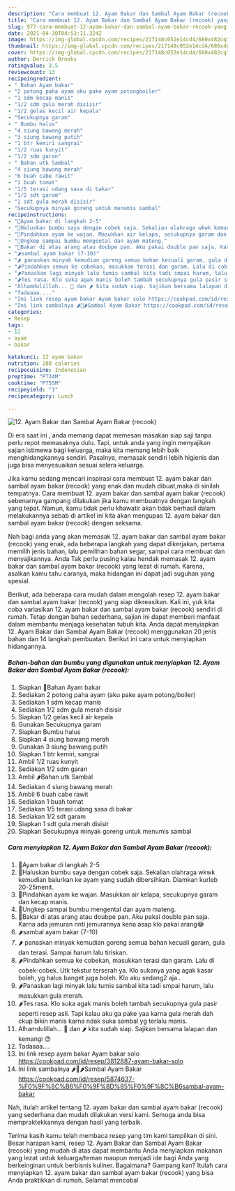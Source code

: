 ```yaml
---
description: "Cara membuat 12. Ayam Bakar dan Sambal Ayam Bakar (recook) yang lezat dan Mudah Dibuat"
title: "Cara membuat 12. Ayam Bakar dan Sambal Ayam Bakar (recook) yang lezat dan Mudah Dibuat"
slug: 977-cara-membuat-12-ayam-bakar-dan-sambal-ayam-bakar-recook-yang-lezat-dan-mudah-dibuat
date: 2021-04-30T04:53:11.324Z
image: https://img-global.cpcdn.com/recipes/217148c052e14cd4/680x482cq70/12-ayam-bakar-dan-sambal-ayam-bakar-recook-foto-resep-utama.jpg
thumbnail: https://img-global.cpcdn.com/recipes/217148c052e14cd4/680x482cq70/12-ayam-bakar-dan-sambal-ayam-bakar-recook-foto-resep-utama.jpg
cover: https://img-global.cpcdn.com/recipes/217148c052e14cd4/680x482cq70/12-ayam-bakar-dan-sambal-ayam-bakar-recook-foto-resep-utama.jpg
author: Derrick Brooks
ratingvalue: 3.5
reviewcount: 13
recipeingredient:
- " Bahan Ayam bakar"
- "2 potong paha ayam aku pake ayam potongboiler"
- "1 sdm kecap manis"
- "1/2 sdm gula merah disisir"
- "1/2 gelas kecil air kepala"
- "Secukupnya garam"
- " Bumbu halus"
- "4 siung bawang merah"
- "3 siung bawang putih"
- "1 btr kemiri sangrai"
- "1/2 ruas kunyit"
- "1/2 sdm garan"
- " Bahan utk Sambal"
- "4 siung bawang merah"
- "6 buah cabe rawit"
- "1 buah tomat"
- "1/5 terasi udang sasa di bakar"
- "1/2 sdt garam"
- "1 sdt gula merah disisir"
- "Secukupnya minyak goreng untuk menumis sambal"
recipeinstructions:
- "🍗Ayam bakar di langkah 2-5"
- "🍗Haluskan bumbu saya dengan cobek saja. Sekalian olahraga wkwk kemudian balurkan ke ayam yang sudah dibersihkan. Diamkan kurleb 20-25menit."
- "🍗Pindahkan ayam ke wajan. Masukkan air kelapa, secukupnya garam dan kecap manis."
- "🍗Ungkep sampai bumbu mengental dan ayam mateng."
- "🍗Bakar di atas arang atau doubpe pan. Aku pakai double pan saja. Karna ada jemuran nnti jemurannya kena asap klo pakai arang😂"
- "🌶sambal ayam bakar (7-10)"
- "🌶 panaskan minyak kemudian goreng semua bahan kecuali garam, gula dan terasi. Sampai harum lalu tiriskan."
- "🌶Pindahkan semua ke cobekan, masukkan terasi dan garam. Lalu di cobek-cobek. Utk tekstur terserah ya. Klo sukanya yang agak kasar boleh, yg halus banget juga boleh. Klo aku sedang2 aja.."
- "🌶Panaskan lagi minyak lalu tumis sambal kita tadi smpai harum, lalu masukkan gula merah."
- "🌶Tes rasa. Klo suka agak manis boleh tambah secukupnya gula pasir seperti resep asli. Tapi kalau aku ga pake yaa karna gula merah dah ckup bikin manis karna ndak suka sambal yg terlalu manis."
- "Alhamdulillah... 🍗 dan 🌶 kita sudah siap. Sajikan bersama lalapan dan kemangi 😍"
- "Tadaaaa...."
- "Ini link resep ayam bakar Ayam bakar solo https://cookpad.com/id/resep/3812887-ayam-bakar-solo"
- "Ini link sambalnya 🌶🍅🌶Sambal Ayam Bakar https://cookpad.com/id/resep/5874637-%F0%9F%8C%B6%F0%9F%8D%85%F0%9F%8C%B6sambal-ayam-bakar"
categories:
- Resep
tags:
- 12
- ayam
- bakar

katakunci: 12 ayam bakar 
nutrition: 280 calories
recipecuisine: Indonesian
preptime: "PT34M"
cooktime: "PT55M"
recipeyield: "1"
recipecategory: Lunch

---
```



![12. Ayam Bakar dan Sambal Ayam Bakar (recook)](https://img-global.cpcdn.com/recipes/217148c052e14cd4/680x482cq70/12-ayam-bakar-dan-sambal-ayam-bakar-recook-foto-resep-utama.jpg)

Di era  saat ini , anda memang dapat memesan masakan siap saji tanpa perlu repot memasaknya dulu. Tapi, untuk anda yang ingin menyajikan sajian istimewa bagi keluarga, maka kita memang lebih baik menghidangkannya sendiri. Pasalnya, memasak sendiri lebih higienis dan juga bisa menyesuaikan sesuai selera keluarga.

Jika kamu sedang mencari inspirasi cara membuat 12. ayam bakar dan sambal ayam bakar (recook) yang enak dan mudah dibuat,maka di sinilah tempatnya. Cara membuat 12. ayam bakar dan sambal ayam bakar (recook)  sebenarnya gampang dilakukan jika kamu membuatnya dengan langkah yang tepat. Namun, kamu tidak perlu khawatir akan tidak berhasil dalam melakukannya 
sebab di artikel ini kita akan mengupas 12. ayam bakar dan sambal ayam bakar (recook) dengan seksama.  



Nah bagi anda yang akan memasak 12. ayam bakar dan sambal ayam bakar (recook) yang enak, ada beberapa langkah yang dapat dikerjakan, pertama memilih jenis bahan, lalu pemilihan bahan segar, sampai cara membuat dan menyajikannya. Anda Tak perlu pusing kalau hendak memasak 12. ayam bakar dan sambal ayam bakar (recook) yang lezat di rumah. Karena, asalkan kamu  tahu caranya, maka hidangan ini dapat jadi suguhan yang spesial.

Berikut, ada beberapa cara mudah dalam mengolah resep 12. ayam bakar dan sambal ayam bakar (recook) yang siap dikreasikan. Kali ini, yuk kita coba variasikan 12. ayam bakar dan sambal ayam bakar (recook) sendiri di rumah. Tetap dengan bahan sederhana, sajian ini dapat memberi manfaat dalam membantu menjaga kesehatan tubuh kita. Anda dapat menyiapkan 12. Ayam Bakar dan Sambal Ayam Bakar (recook) menggunakan 20 jenis bahan dan 14 langkah pembuatan. Berikut ini cara untuk menyiapkan hidangannya.

<!--inarticleads1-->

##### Bahan-bahan dan bumbu yang digunakan untuk menyiapkan 12. Ayam Bakar dan Sambal Ayam Bakar (recook):

1. Siapkan  🍗Bahan Ayam bakar
1. Sediakan 2 potong paha ayam (aku pake ayam potong/boiler)
1. Sediakan 1 sdm kecap manis
1. Sediakan 1/2 sdm gula merah disisir
1. Siapkan 1/2 gelas kecil air kepala
1. Gunakan Secukupnya garam
1. Siapkan  Bumbu halus
1. Siapkan 4 siung bawang merah
1. Gunakan 3 siung bawang putih
1. Siapkan 1 btr kemiri, sangrai
1. Ambil 1/2 ruas kunyit
1. Sediakan 1/2 sdm garan
1. Ambil  🌶Bahan utk Sambal
1. Sediakan 4 siung bawang merah
1. Ambil 6 buah cabe rawit
1. Sediakan 1 buah tomat
1. Sediakan 1/5 terasi udang sasa di bakar
1. Sediakan 1/2 sdt garam
1. Siapkan 1 sdt gula merah disisir
1. Siapkan Secukupnya minyak goreng untuk menumis sambal




<!--inarticleads2-->

##### Cara menyiapkan 12. Ayam Bakar dan Sambal Ayam Bakar (recook):

1. 🍗Ayam bakar di langkah 2-5
1. 🍗Haluskan bumbu saya dengan cobek saja. Sekalian olahraga wkwk kemudian balurkan ke ayam yang sudah dibersihkan. Diamkan kurleb 20-25menit.
1. 🍗Pindahkan ayam ke wajan. Masukkan air kelapa, secukupnya garam dan kecap manis.
1. 🍗Ungkep sampai bumbu mengental dan ayam mateng.
1. 🍗Bakar di atas arang atau doubpe pan. Aku pakai double pan saja. Karna ada jemuran nnti jemurannya kena asap klo pakai arang😂
1. 🌶sambal ayam bakar (7-10)
1. 🌶 panaskan minyak kemudian goreng semua bahan kecuali garam, gula dan terasi. Sampai harum lalu tiriskan.
1. 🌶Pindahkan semua ke cobekan, masukkan terasi dan garam. Lalu di cobek-cobek. Utk tekstur terserah ya. Klo sukanya yang agak kasar boleh, yg halus banget juga boleh. Klo aku sedang2 aja..
1. 🌶Panaskan lagi minyak lalu tumis sambal kita tadi smpai harum, lalu masukkan gula merah.
1. 🌶Tes rasa. Klo suka agak manis boleh tambah secukupnya gula pasir seperti resep asli. Tapi kalau aku ga pake yaa karna gula merah dah ckup bikin manis karna ndak suka sambal yg terlalu manis.
1. Alhamdulillah... 🍗 dan 🌶 kita sudah siap. Sajikan bersama lalapan dan kemangi 😍
1. Tadaaaa....
1. Ini link resep ayam bakar Ayam bakar solo https://cookpad.com/id/resep/3812887-ayam-bakar-solo
1. Ini link sambalnya 🌶🍅🌶Sambal Ayam Bakar https://cookpad.com/id/resep/5874637-%F0%9F%8C%B6%F0%9F%8D%85%F0%9F%8C%B6sambal-ayam-bakar




Nah, itulah artikel tentang  12. ayam bakar dan sambal ayam bakar (recook)  yang sederhana dan mudah dilakukan versi kami. Semoga anda bisa mempraktekkannya dengan hasil yang terbaik. 

Terima kasih kamu telah membaca resep yang tim kami tampilkan di sini. Besar harapan kami, resep  12. Ayam Bakar dan Sambal Ayam Bakar (recook) yang mudah di atas dapat membantu Anda menyiapkan makanan yang lezat untuk keluarga/teman maupun menjadi ide bagi Anda yang berkeinginan untuk berbisnis kuliner. Bagaimana? Gampang kan? Itulah cara menyiapkan 12. ayam bakar dan sambal ayam bakar (recook) yang bisa Anda praktikkan di rumah. Selamat mencoba!

